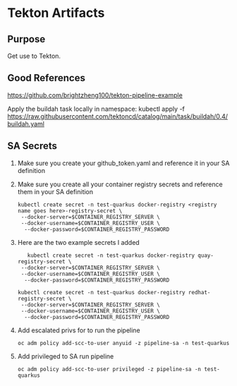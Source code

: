 # Tekton Artifacts

## Purpose

Get use to Tekton.  

## Good References

https://github.com/brightzheng100/tekton-pipeline-example

Apply the buildah task locally in namespace:  kubectl apply -f https://raw.githubusercontent.com/tektoncd/catalog/main/task/buildah/0.4/buildah.yaml

## SA Secrets

1. Make sure you create your github_token.yaml and reference it in your SA definition
1. Make sure you create all your container registry secrets and reference them in your SA definition

    ```
    kubectl create secret -n test-quarkus docker-registry <registry name goes here>-registry-secret \
     --docker-server=$CONTAINER_REGISTRY_SERVER \
     --docker-username=$CONTAINER_REGISTRY_USER \
      --docker-password=$CONTAINER_REGISTRY_PASSWORD
    ```

1. Here are the two example secrets I added

    ```
       kubectl create secret -n test-quarkus docker-registry quay-registry-secret \
     --docker-server=$CONTAINER_REGISTRY_SERVER \
     --docker-username=$CONTAINER_REGISTRY_USER \
      --docker-password=$CONTAINER_REGISTRY_PASSWORD

    kubectl create secret -n test-quarkus docker-registry redhat-registry-secret \
     --docker-server=$CONTAINER_REGISTRY_SERVER \
     --docker-username=$CONTAINER_REGISTRY_USER \
      --docker-password=$CONTAINER_REGISTRY_PASSWORD
    ```

1. Add escalated privs for to run the pipeline

    ```
    oc adm policy add-scc-to-user anyuid -z pipeline-sa -n test-quarkus
    ```

1. Add privileged to SA run pipeline

    ```
    oc adm policy add-scc-to-user privileged -z pipeline-sa -n test-quarkus
    ```